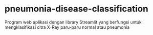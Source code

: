 # pneumonia-disease-classification
Program web aplikasi dengan library Streamlit yang berfungsi untuk mengklasifikasi citra X-Ray paru-paru normal atau pneumonia
